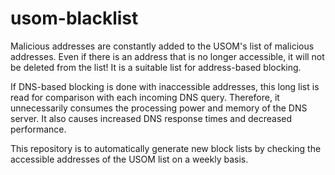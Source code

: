 # usom-blacklist

Malicious addresses are constantly added to the USOM's list of malicious addresses. Even if there is an address that is no longer accessible, it will not be deleted from the list! It is a suitable list for address-based blocking.

If DNS-based blocking is done with inaccessible addresses, this long list is read for comparison with each incoming DNS query. Therefore, it unnecessarily consumes the processing power and memory of the DNS server. It also causes increased DNS response times and decreased performance.

This repository is to automatically generate new block lists by checking the accessible addresses of the USOM list on a weekly basis.
